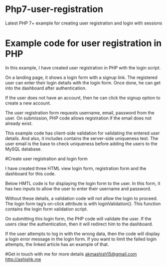 # Php7-user-registration
Latest PHP 7+ example for creating user registration and login with sessions 

# Example code for user registration in PHP
In this example, I have created user registration in PHP with the login script.

On a landing page, it shows a login form with a signup link. The registered user can enter their login details with the login form. Once done, he can get into the dashboard after authentication.

If the user does not have an account, then he can click the signup option to create a new account.

The user registration form requests username, email, password from the user. On submission, PHP code allows registration if the email does not already exist.

This example code has client-side validation for validating the entered user details. And also, it includes contains the server-side uniqueness test. The user email is the base to check uniqueness before adding the users to the MySQL database.


#Create user registration and login form

I have created three HTML view login form, registration form and the dashboard for this code.

Below HMTL code is for displaying the login form to the user. In this form, it has two inputs to allow the user to enter their username and password.

Without these details, a validation code will not allow the login to proceed. The login form tag’s on-click attribute is with loginValidation(). This function contains the login form validation script.

On submitting this login form, the PHP code will validate the user. If the users clear the authentication, then it will redirect him to the dashboard.

If the user attempts to log in with the wrong data, then the code will display a login error message in the login form. If you want to limit the failed login attempts, the linked article has an example of that.

#Get in touch with me for more details
akmashish15@gmail.com
http://ashishk.me 